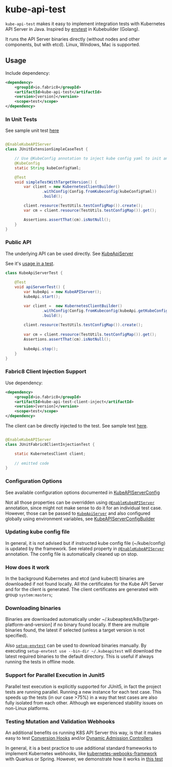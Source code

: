 # kube-api-test

`kube-api-test` makes it easy to implement integration tests with Kubernetes API Server in Java.
Inspired by [envtest](https://book.kubebuilder.io/reference/envtest.html) in Kubebuilder (Golang).

It runs the API Server binaries directly (without nodes and other components, but with etcd).
Linux, Windows, Mac is supported.

## Usage

Include dependency:

```xml
<dependency>
    <groupId>io.fabric8</groupId>
    <artifactId>kube-api-test</artifactId>
    <version>[version]</version>
    <scope>test</scope>
</dependency>
```

### In Unit Tests

See sample unit
test [here](https://github.com/csviri/kubernetes-client/blob/main/junit/kube-api-test/core/src/test/java/io/fabric8/kubeapitest/sample/JUnitExtensionSimpleCaseTest.java)

```java

@EnableKubeAPIServer
class JUnitExtensionSimpleCaseTest {

    // Use @KubeConfig annotation to inject kube config yaml to init any client
    @KubeConfig
    static String kubeConfigYaml;

    @Test
    void simpleTestWithTargetVersion() {
        var client = new KubernetesClientBuilder()
                .withConfig(Config.fromKubeconfig(kubeConfigYaml))
                .build();

        client.resource(TestUtils.testConfigMap()).create();
        var cm = client.resource(TestUtils.testConfigMap()).get();

        Assertions.assertThat(cm).isNotNull();
    }
}
```

### Public API

The underlying API can be used directly.
See [KubeApiServer](https://github.com/csviri/kubernetes-client/blob/main/junit/kube-api-test/core/src/main/java/io/fabric8/kubeapitest/KubeAPIServer.java#L28-L28)

See
it's [usage in a test](https://github.com/csviri/kubernetes-client/blob/main/junit/kube-api-test/core/src/test/java/io/fabric8/kubeapitest/sample/KubeApiServerTest.java#L31-L31).

```java
class KubeApiServerTest {
    
    @Test
    void apiServerTest() {
        var kubeApi = new KubeAPIServer();
        kubeApi.start();

        var client =  new KubernetesClientBuilder()
                .withConfig(Config.fromKubeconfig(kubeApi.getKubeConfigYaml()))
                .build();
        
        client.resource(TestUtils.testConfigMap()).create();
        
        var cm = client.resource(TestUtils.testConfigMap()).get();
        Assertions.assertThat(cm).isNotNull();
        
        kubeApi.stop();
    }
}
```

### Fabric8 Client Injection Support

Use dependency:

```xml
<dependency>
    <groupId>io.fabric8</groupId>
    <artifactId>kube-api-test-client-inject</artifactId>
    <version>[version]</version>
    <scope>test</scope>
</dependency>
```

The client can be directly injected to the test. See sample test [here](https://github.com/csviri/kubernetes-client/blob/main/junit/kube-api-test/client-inject/src/test/java/io/fabric8/kubeapitest/junit/sample/JUnitFabric8ClientInjectionTest.java#L28-L28).

```java

@EnableKubeAPIServer
class JUnitFabric8ClientInjectionTest {

    static KubernetesClient client;
   
    // emitted code     
}  
```

### Configuration Options

See available configuration options documented in [KubeAPIServerConfig](https://github.com/csviri/kubernetes-client/blob/main/junit/kube-api-test/core/src/main/java/io/fabric8/kubeapitest/KubeAPIServerConfig.java)

Not all those properties can be overridden using [`@EnableKubeAPIServer`](https://github.com/csviri/kubernetes-client/blob/main/junit/kube-api-test/core/src/main/java/io/fabric8/kubeapitest/junit/EnableKubeAPIServer.java)
annotation, since might not make sense to do it for an individual test case. However, those can be passed to
[`KubeApiServer`](https://github.com/csviri/kubernetes-client/blob/main/junit/kube-api-test/core/src/main/java/io/fabric8/kubeapitest/KubeAPIServer.java)
and also configured globally using environment variables, see [KubeAPIServerConfigBuilder](https://github.com/csviri/kubernetes-client/blob/main/junit/kube-api-test/core/src/main/java/io/fabric8/kubeapitest/KubeAPIServerConfigBuilder.java)


### Updating kube config file

In general, it is not advised but if instructed kube config file (~/kube/config) is updated by the framework.
See related property in [`@EnableKubeAPIServer`](https://github.com/csviri/kubernetes-client/blob/main/junit/kube-api-test/core/src/main/java/io/fabric8/kubeapitest/junit/EnableKubeAPIServer.java#L42-L42)
annotation. The config file is automatically cleaned up on stop.

### How does it work

In the background Kubernetes and etcd (and kubectl) binaries are downloaded if not found locally.
All the certificates for the Kube API Server and for the client is generated.
The client certificates are generated with group `system:masters`;

### Downloading binaries

Binaries are downloaded automatically under ~/.kubeapitest/k8s/[target-platform-and-version] if no binary found locally.
If there are multiple binaries found, the latest if selected (unless a target version is not specified).

Also [`setup-envtest`](https://pkg.go.dev/sigs.k8s.io/controller-runtime/tools/setup-envtest#section-readme) can be used
to download binaries manually. By executing `setup-envtest use --bin-dir ~/.kubeapitest` will download the latest required
binaries to the default directory. This is useful if always running the tests in offline mode.

### Support for Parallel Execution in Junit5

Parallel test execution is explicitly supported for JUnit5, in fact the project tests are running parallel.
Running a new instance for each test case. This speeds up the tests (in our case >75%) in a way that test cases are also
fully isolated from each other. Although we experienced stability issues on non-Linux platforms. 

### Testing Mutation and Validation Webhooks

An additional benefits os running K8S API Server this way, is that it makes easy to test
[Conversion Hooks](https://kubernetes.io/docs/tasks/extend-kubernetes/custom-resources/custom-resource-definition-versioning/#webhook-conversion)
and/or
[Dynamic Admission Controllers](https://kubernetes.io/docs/reference/access-authn-authz/extensible-admission-controllers/)

In general, it is a best practice to use additional standard frameworks to implement Kubernetes webhooks,
like [kubernetes-webooks-framework](https://github.com/java-operator-sdk/kubernetes-webooks-framework)
with Quarkus or Spring. However, we demonstrate how it works
in [this test](https://github.com/csviri/kubernetes-client/blob/main/junit/kube-api-test/core/src/test/java/io/fabric8/kubeapitest/sample/KubernetesMutationHookHandlingTest.java#L72-L72)
